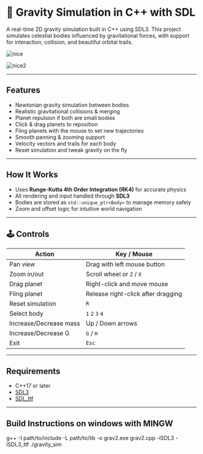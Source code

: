# 🌌 Gravity Simulation in C++ with SDL #

A real-time 2D gravity simulation built in C++ using SDL3. This project simulates celestial bodies influenced by gravitational forces, with support for interaction, collision, and beautiful orbital trails.

 ![nice](https://github.com/user-attachments/assets/35b85514-7140-4373-9488-cd059e38127d)

![nice2](https://github.com/user-attachments/assets/a2288115-2de5-4bcb-b894-31822c19dafa)

 


---

##  Features

-  Newtonian gravity simulation between bodies  
-  Realistic gravitational collisions & merging  
-  Planet repulsion if both are small bodies  
-  Click & drag planets to reposition  
-  Fling planets with the mouse to set new trajectories  
-  Smooth panning & zooming support  
-  Velocity vectors and trails for each body  
-  Reset simulation and tweak gravity on the fly

---

## How It Works

- Uses **Runge-Kutta 4th Order Integration (RK4)** for accurate physics
- All rendering and input handled through **SDL3**
- Bodies are stored as `std::unique_ptr<Body>` to manage memory safely
- Zoom and offset logic for intuitive world navigation

---

## 🕹 Controls

| Action                | Key / Mouse                  |
|-----------------------|------------------------------|
| Pan view              | Drag with left mouse button  |
| Zoom in/out           | Scroll wheel or `Z` / `X`    |
| Drag planet           | Right-click and move mouse   |
| Fling planet          | Release right-click after dragging |
| Reset simulation      | `R`                          |
| Select body           | `1` `2` `3` `4`              |
| Increase/Decrease mass| Up / Down arrows             |
| Increase/Decrease G   | `G` / `H`                    |
| Exit                  | `Esc`                        |

---

## Requirements

- C++17 or later
- [SDL3](https://github.com/libsdl-org/SDL)
- [SDL_ttf](https://github.com/libsdl-org/SDL_ttf)

---

##  Build Instructions on windows with MINGW

g++ -I path/to/include -L path/to/lib -o grav2.exe grav2.cpp -lSDL3 -lSDL3_ttf
./gravity_sim

